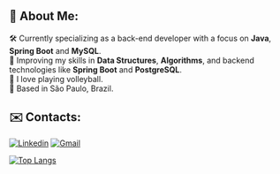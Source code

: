 ## 🌟 About Me:
🛠 Currently specializing as a back-end developer with a focus on **Java**, **Spring Boot** and **MySQL**. </br>
📖 Improving my skills in **Data Structures**, **Algorithms**, and backend technologies like **Spring Boot** and **PostgreSQL**. </br>
🏐 I love playing volleyball. </br>
🌆 Based in São Paulo, Brazil.

## ✉️ Contacts:
[![Linkedin](https://img.shields.io/badge/LinkedIn-0077B5?style=for-the-badge&logo=linkedin&logoColor=white)](https://www.linkedin.com/in/franciscanatalia/) 
[![Gmail](https://img.shields.io/badge/Gmail-D14836?style=for-the-badge&logo=gmail&logoColor=white)](mailto:nathifrancisca@gmail.com?subject=Assunto)

[![Top Langs](https://github-readme-stats.vercel.app/api/top-langs/?username=nataliaFrancisca&hide_progress=true)](https://github.com/nataliaFrancisca/github-readme-stats)
